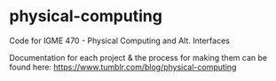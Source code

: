 # physical-computing
Code for IGME 470 - Physical Computing and Alt. Interfaces

Documentation for each project & the process for making them can be found here: https://www.tumblr.com/blog/physical-computing
